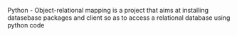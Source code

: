 Python - Object-relational mapping is a project that aims at installing datasebase packages and client so as to access a relational database using python code
